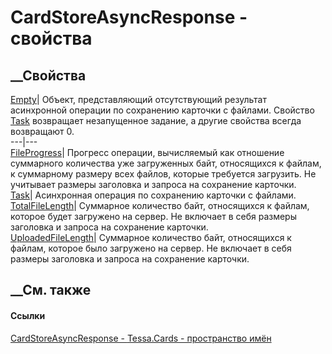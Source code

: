 # CardStoreAsyncResponse - свойства
##  __Свойства
[Empty](P_Tessa_Cards_CardStoreAsyncResponse_Empty.htm)|  Объект,
представляющий отсутствующий результат асинхронной операции по сохранению
карточки с файлами. Свойство
[Task](P_Tessa_Cards_CardStoreAsyncResponse_Task.htm) возвращает незапущенное
задание, а другие свойства всегда возвращают 0.  
---|---  
[FileProgress](P_Tessa_Cards_CardStoreAsyncResponse_FileProgress.htm)|
Прогресс операции, вычисляемый как отношение суммарного количества уже
загруженных байт, относящихся к файлам, к суммарному размеру всех файлов,
которые требуется загрузить. Не учитывает размеры заголовка и запроса на
сохранение карточки.  
[Task](P_Tessa_Cards_CardStoreAsyncResponse_Task.htm)| Асинхронная операция по
сохранению карточки с файлами.  
[TotalFileLength](P_Tessa_Cards_CardStoreAsyncResponse_TotalFileLength.htm)|
Суммарное количество байт, относящихся к файлам, которое будет загружено на
сервер. Не включает в себя размеры заголовка и запроса на сохранение карточки.  
[UploadedFileLength](P_Tessa_Cards_CardStoreAsyncResponse_UploadedFileLength.htm)|
Суммарное количество байт, относящихся к файлам, которое было загружено на
сервер. Не включает в себя размеры заголовка и запроса на сохранение карточки.  
## __См. также
#### Ссылки
[CardStoreAsyncResponse - ](T_Tessa_Cards_CardStoreAsyncResponse.htm)
[Tessa.Cards - пространство имён](N_Tessa_Cards.htm)
